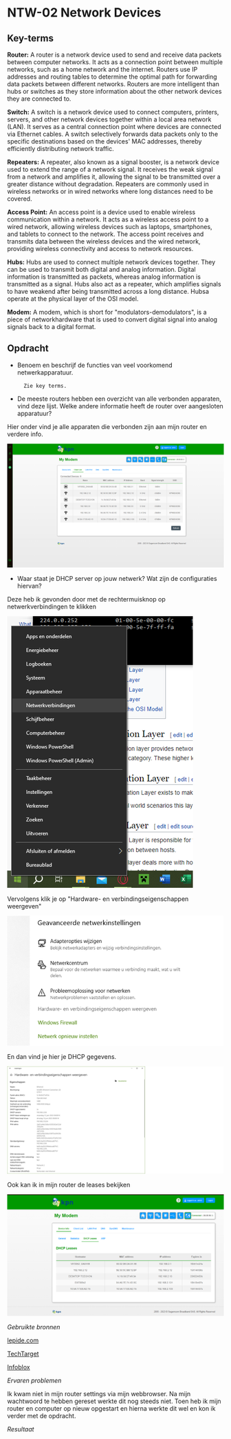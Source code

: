 **NTW-02 Network Devices**
===

**Key-terms**
---

**Router:** A router is a network device used to send and receive data packets between computer networks. It acts as a connection point between multiple networks, such as a home network and the internet. Routers use IP addresses and routing tables to determine the optimal path for forwarding data packets between different networks. Routers are more intelligent than hubs or switches as they store information about the other network devices they are connected to.

**Switch:** A switch is a network device used to connect computers, printers, servers, and other network devices together within a local area network (LAN). It serves as a central connection point where devices are connected via Ethernet cables. A switch selectively forwards data packets only to the specific destinations based on the devices' MAC addresses, thereby efficiently distributing network traffic.

**Repeaters:** A repeater, also known as a signal booster, is a network device used to extend the range of a network signal. It receives the weak signal from a network and amplifies it, allowing the signal to be transmitted over a greater distance without degradation. Repeaters are commonly used in wireless networks or in wired networks where long distances need to be covered.

**Access Point:** An access point is a device used to enable wireless communication within a network. It acts as a wireless access point to a wired network, allowing wireless devices such as laptops, smartphones, and tablets to connect to the network. The access point receives and transmits data between the wireless devices and the wired network, providing wireless connectivity and access to network resources.

**Hubs:** Hubs are used to connect multiple network devices together. They can be used to transmit both digital and analog information. Digital information is transmitted as packets, whereas analog information is transmitted as a signal. Hubs also act as a repeater, which amplifies signals to have weakend after being transmitted across a long distance. Hubsa operate at the physical layer of the OSI model.

**Modem:** A modem, which is short for "modulators-demodulators", is a piece of networkhardware that is used to convert digital signal into analog signals back to a digital format.

**Opdracht**
---
- Benoem en beschrijf de functies van veel voorkomend netwerkapparatuur.

        Zie key terms.

- De meeste routers hebben een overzicht van alle verbonden apparaten, vind deze lijst. Welke andere informatie heeft de router over aangesloten apparatuur?

Hier onder vind je alle apparaten die verbonden zijn aan mijn router en verdere info.

![connected](../00_includes/NTW-02/connecttorouter.png)



- Waar staat je DHCP server op jouw netwerk? Wat zijn de configuraties hiervan?

Deze heb ik gevonden door met de rechtermuisknop op netwerkverbindingen te klikken

![rightclick](../00_includes/NTW-02/rightclick.png)

Vervolgens klik je op "Hardware- en verbindingseigenschappen weergeven"

![eigenschappen](../00_includes/NTW-02/neteigenschappen.png)

En dan vind je hier je DHCP gegevens.

![DHCP](../00_includes/NTW-02/DHCPinfo.png)

Ook kan ik in mijn router de leases bekijken

![leases](../00_includes/NTW-02/DHCPleases.png)

*Gebruikte bronnen*

[lepide.com](https://www.lepide.com/blog/the-most-common-types-of-network-devices/)

[TechTarget](https://www.techtarget.com/searchnetworking/definition/OSI)

[Infoblox](https://www.infoblox.com/glossary/dhcp-server/#:~:text=A%20DHCP%20Server%20is%20a,to%20broadcast%20queries%20by%20clients.)

*Ervaren problemen*

Ik kwam niet in mijn router settings via mijn webbrowser. Na mijn wachtwoord te hebben gereset werkte dit nog steeds niet. Toen heb ik mijn router en computer op nieuw opgestart en hierna werkte dit wel en kon ik verder met de opdracht.

*Resultaat*



